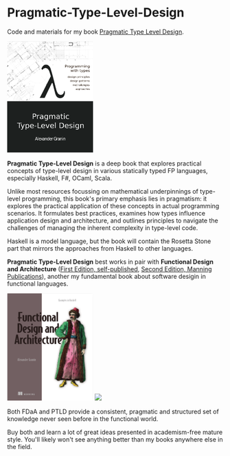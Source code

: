 # Pragmatic-Type-Level-Design

Code and materials for my book [Pragmatic Type Level Design](https://leanpub.com/pragmatic-type-level-design).

<p float="left">
  <a href="https://leanpub.com/pragmatic-type-level-design">
    <img src="https://github.com/graninas/Pragmatic-Type-Level-Design/blob/39afc1d112fb8507dfdb412274b82c532ac4980c/PTLD%20cover.png" width="200"></a>
</p>

**Pragmatic Type-Level Design** is a deep book that explores practical concepts of type-level design in various statically typed FP languages, especially Haskell, F#, OCaml, Scala.

Unlike most resources focussing on mathematical underpinnings of type-level programming, this book's primary emphasis lies in pragmatism: it explores the practical application of these concepts in actual programming scenarios. It formulates best practices, examines how types influence application design and architecture, and outlines principles to navigate the challenges of managing the inherent complexity in type-level code.

Haskell is a model language, but the book will contain the Rosetta Stone part that mirrors the approaches from Haskell to other languages.

**Pragmatic Type-Level Design** best works in pair with **Functional Design and Architecture** ([First Edition, self-published](https://www.manning.com/books/functional-design-and-architecture), [Second Edition, Manning Publications](https://leanpub.com/functional-design-and-architecture)), another my fundamental book about software desigin in functional languages.

<p float="left">
  <a href="https://www.manning.com/books/functional-design-and-architecture">
    <img src="https://github.com/graninas/Functional-Design-and-Architecture/blob/91ace7d9a3756d0472fa8b046eb345a176914a84/Manning-Publications/FDaA%20Manning%20cover.png" width="200"></a>
  <a href="https://leanpub.com/functional-design-and-architecture">
    <img src="https://github.com/graninas/functional-declarative-design-methodology/blob/9942840a5cb11c8844afa452a579031548d16225/images/FDaA_FE_cover.png" width="200"></a>
</p>

Both FDaA and PTLD provide a consistent, pragmatic and structured set of knowledge never seen before in the functional world.

Buy both and learn a lot of great ideas presented in academism-free mature style. You'll likely won't see anything better than my books anywhere else in the field.

